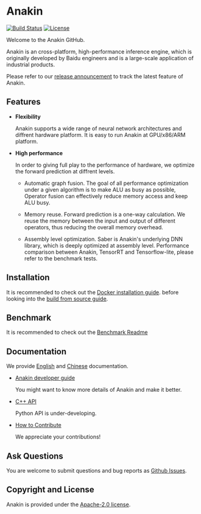 # Anakin

[![Build Status](https://travis-ci.org/PaddlePaddle/Anakin.svg?branch=developing)](https://travis-ci.org/PaddlePaddle/Anakin)
[![License](https://img.shields.io/badge/license-Apache%202-blue.svg)](LICENSE)


Welcome to the Anakin GitHub.

Anakin is an cross-platform, high-performance inference engine, which is originally
developed by Baidu engineers and is a large-scale application of industrial products.

Please refer to our [release announcement]() to track the latest feature of Anakin.

## Features

- **Flexibility**

    Anakin supports a wide range of neural network architectures and
    diffrent hardware platform. It is easy to run Anakin at GPU/x86/ARM platform.

-  **High performance**

    In order to giving full play to the performance of hardware, we optimize the
    forward prediction at diffrent levels.
      - Automatic graph fusion. The goal of all performance optimization under a 
      given algorithm is to make ALU as busy as possible, Operator fusion 
      can effectively reduce memory access and keep ALU busy.
      
      - Memory reuse. Forward prediction is a one-way calculation. We reuse 
      the memory between the input and output of different operators, thus 
      reducing the overall memory overhead.

      - Assembly level optimization. Saber is Anakin's underlying DNN library, which
      is deeply optimized at assembly level. Performance comparison between Anakin, TensorRT
      and Tensorflow-lite, please refer to the benchmark tests.


## Installation

It is recommended to check out the
[Docker installation guide](docker/README.md).
before looking into the
[build from source guide](docs/Manual/INSTALL_en.md).

## Benchmark
It is recommended to check out the [Benchmark Readme](benchmark/README.md)

## Documentation

We provide [English](docs/Manual/Tutorial_en.md) and
[Chinese](docs/Manual/Tutorial_ch.md) documentation.

- [Anakin developer guide]()

  You might want to know more details of Anakin and make it better.

- [C++ API]()

   Python API is under-developing.

- [How to Contribute]()

   We appreciate your contributions!


## Ask Questions

You are welcome to submit questions and bug reports as [Github Issues](https://github.com/PaddlePaddle/Anakin/issues).

## Copyright and License
Anakin is provided under the [Apache-2.0 license](LICENSE).
